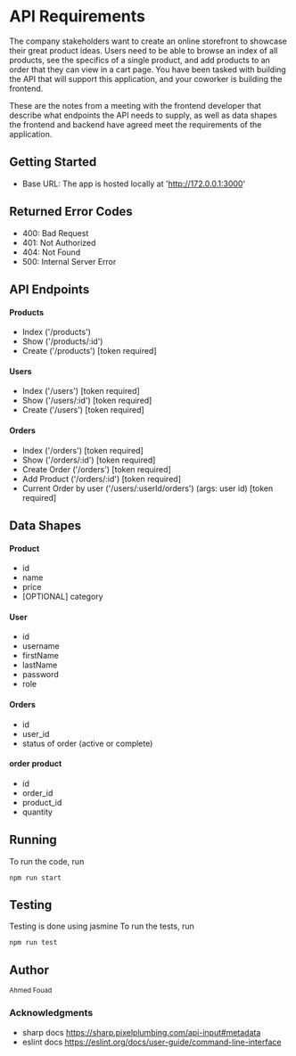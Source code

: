 # API Requirements
The company stakeholders want to create an online storefront to showcase their great product ideas. Users need to be able to browse an index of all products, see the specifics of a single product, and add products to an order that they can view in a cart page. You have been tasked with building the API that will support this application, and your coworker is building the frontend.

These are the notes from a meeting with the frontend developer that describe what endpoints the API needs to supply, as well as data shapes the frontend and backend have agreed meet the requirements of the application. 

## Getting Started
- Base URL: The app is hosted locally at 'http://172.0.0.1:3000'

## Returned Error Codes
- 400: Bad Request
- 401: Not Authorized
- 404: Not Found
- 500: Internal Server Error

## API Endpoints
#### Products
- Index ('/products')
- Show  ('/products/:id')
- Create ('/products') [token required] 

#### Users
- Index ('/users') [token required] 
- Show  ('/users/:id') [token required] 
- Create ('/users') [token required]

#### Orders
- Index ('/orders') [token required]
- Show ('/orders/:id') [token required]
- Create Order ('/orders') [token required]
- Add Product ('/orders/:id') [token required]
- Current Order by user ('/users/:userId/orders') (args: user id) [token required]

## Data Shapes
#### Product
-  id
- name
- price
- [OPTIONAL] category

#### User
- id
- username
- firstName
- lastName
- password
- role

#### Orders
- id
- user_id
- status of order (active or complete)

#### order product
- id
- order_id
- product_id
- quantity

## Running
To run the code, run
```
npm run start
```

## Testing
Testing is done using jasmine
To run the tests, run
```
npm run test
```

## Author
<sup>Ahmed Fouad 

### Acknowledgments
- sharp docs https://sharp.pixelplumbing.com/api-input#metadata
- eslint docs https://eslint.org/docs/user-guide/command-line-interface
